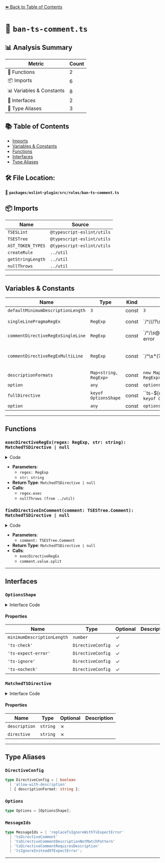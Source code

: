 [⬅️ Back to Table of Contents](../../../../index.md)

# 📄 `ban-ts-comment.ts`

## 📊 Analysis Summary

| Metric | Count |
|--------|-------|
| 🔧 Functions | 2 |
| 📦 Imports | 6 |
| 📊 Variables & Constants | 8 |
| 📐 Interfaces | 2 |
| 📑 Type Aliases | 3 |

## 📚 Table of Contents

- [Imports](#imports)
- [Variables & Constants](#variables-constants)
- [Functions](#functions)
- [Interfaces](#interfaces)
- [Type Aliases](#type-aliases)

## 🛠️ File Location:
📂 **`packages/eslint-plugin/src/rules/ban-ts-comment.ts`**

## 📦 Imports

| Name | Source |
|------|--------|
| `TSESLint` | `@typescript-eslint/utils` |
| `TSESTree` | `@typescript-eslint/utils` |
| `AST_TOKEN_TYPES` | `@typescript-eslint/utils` |
| `createRule` | `../util` |
| `getStringLength` | `../util` |
| `nullThrows` | `../util` |


---

## Variables & Constants

| Name | Type | Kind | Value | Exported |
|------|------|------|-------|----------|
| `defaultMinimumDescriptionLength` | `3` | const | `3` | ✗ |
| `singleLinePragmaRegEx` | `RegExp` | const | `/^\/\/\/?\s*@ts-(?<directive>check|nocheck)(?<description>.*)$/` | ✗ |
| `commentDirectiveRegExSingleLine` | `RegExp` | const | `/^\/*\s*@ts-(?<directive>expect-error|ignore)(?<description>.*)/` | ✗ |
| `commentDirectiveRegExMultiLine` | `RegExp` | const | `/^\s*(?:\/|\*)*\s*@ts-(?<directive>expect-error|ignore)(?<description>.*)/` | ✗ |
| `descriptionFormats` | `Map<string, RegExp>` | const | `new Map<string, RegExp>()` | ✗ |
| `option` | `any` | const | `options[directive]` | ✗ |
| `fullDirective` | `keyof OptionsShape` | const | ``ts-${directive}` as keyof OptionsShape` | ✗ |
| `option` | `any` | const | `options[fullDirective]` | ✗ |


---

## Functions

### `execDirectiveRegEx(regex: RegExp, str: string): MatchedTSDirective | null`

<details><summary>Code</summary>

```ts
function execDirectiveRegEx(
      regex: RegExp,
      str: string,
    ): MatchedTSDirective | null {
      const match = regex.exec(str);
      if (!match) {
        return null;
      }

      const { description, directive } = nullThrows(
        match.groups,
        'RegExp should contain groups',
      );
      return {
        description: nullThrows(
          description,
          'RegExp should contain "description" group',
        ),
        directive: nullThrows(
          directive,
          'RegExp should contain "directive" group',
        ),
      };
    }
```
</details>

- **Parameters**:
  - `regex: RegExp`
  - `str: string`
- **Return Type**: `MatchedTSDirective | null`
- **Calls**:
  - `regex.exec`
  - `nullThrows (from ../util)`
### `findDirectiveInComment(comment: TSESTree.Comment): MatchedTSDirective | null`

<details><summary>Code</summary>

```ts
function findDirectiveInComment(
      comment: TSESTree.Comment,
    ): MatchedTSDirective | null {
      if (comment.type === AST_TOKEN_TYPES.Line) {
        const matchedPragma = execDirectiveRegEx(
          singleLinePragmaRegEx,
          `//${comment.value}`,
        );
        if (matchedPragma) {
          return matchedPragma;
        }

        return execDirectiveRegEx(
          commentDirectiveRegExSingleLine,
          comment.value,
        );
      }

      const commentLines = comment.value.split('\n');
      return execDirectiveRegEx(
        commentDirectiveRegExMultiLine,
        commentLines[commentLines.length - 1],
      );
    }
```
</details>

- **Parameters**:
  - `comment: TSESTree.Comment`
- **Return Type**: `MatchedTSDirective | null`
- **Calls**:
  - `execDirectiveRegEx`
  - `comment.value.split`

---

## Interfaces

### `OptionsShape`

<details><summary>Interface Code</summary>

```ts
export interface OptionsShape {
  minimumDescriptionLength?: number;
  'ts-check'?: DirectiveConfig;
  'ts-expect-error'?: DirectiveConfig;
  'ts-ignore'?: DirectiveConfig;
  'ts-nocheck'?: DirectiveConfig;
}
```
</details>

#### Properties

| Name | Type | Optional | Description |
|------|------|----------|-------------|
| `minimumDescriptionLength` | `number` | ✓ |  |
| `'ts-check'` | `DirectiveConfig` | ✓ |  |
| `'ts-expect-error'` | `DirectiveConfig` | ✓ |  |
| `'ts-ignore'` | `DirectiveConfig` | ✓ |  |
| `'ts-nocheck'` | `DirectiveConfig` | ✓ |  |

### `MatchedTSDirective`

<details><summary>Interface Code</summary>

```ts
interface MatchedTSDirective {
  description: string;
  directive: string;
}
```
</details>

#### Properties

| Name | Type | Optional | Description |
|------|------|----------|-------------|
| `description` | `string` | ✗ |  |
| `directive` | `string` | ✗ |  |


---

## Type Aliases

### `DirectiveConfig`

```ts
type DirectiveConfig = | boolean
  | 'allow-with-description'
  | { descriptionFormat: string };
```

### `Options`

```ts
type Options = [OptionsShape];
```

### `MessageIds`

```ts
type MessageIds = | 'replaceTsIgnoreWithTsExpectError'
  | 'tsDirectiveComment'
  | 'tsDirectiveCommentDescriptionNotMatchPattern'
  | 'tsDirectiveCommentRequiresDescription'
  | 'tsIgnoreInsteadOfExpectError';
```


---